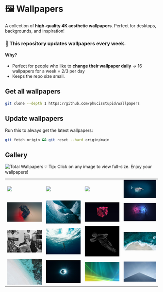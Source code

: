 # 🖼 Wallpapers
A collection of **high-quality 4K aesthetic wallpapers**. Perfect for desktops, backgrounds, and inspiration!

### 🚀 This repository updates **wallpapers every week**.
#### Why?
- Perfect for people who like to **change their wallpaper daily** → 16 wallpapers for a week = 2/3 per day
- Keeps the repo size small.

## Get all wallpapers
```sh
git clone --depth 1 https://github.com/phucisstupid/wallpapers
```

## Update wallpapers
Run this to always get the latest wallpapers:

```sh
git fetch origin && git reset --hard origin/main
```

## Gallery
![Total Wallpapers](https://img.shields.io/badge/Total-16-blue)
💡 Tip: Click on any image to view full-size. Enjoy your wallpapers!

<table>
<tr>
<td><a href="./GENERAL-boats-on-the-sea.jpg"><img src="./GENERAL-boats-on-the-sea.jpg" width="200" /></a></td>
<td><a href="./OSX-10-8-6k.jpg"><img src="./OSX-10-8-6k.jpg" width="200" /></a></td>
<td><a href="./alex-perez-marco-island.jpg"><img src="./alex-perez-marco-island.jpg" width="200" /></a></td>
<td><a href="./cameron-venti-big-fish.jpg"><img src="./cameron-venti-big-fish.jpg" width="200" /></a></td>
</tr><tr>
<td><a href="./damhalla-iii.jpg"><img src="./damhalla-iii.jpg" width="200" /></a></td>
<td><a href="./deborah-diem-ds_NPvoAzro-unsplash.jpg"><img src="./deborah-diem-ds_NPvoAzro-unsplash.jpg" width="200" /></a></td>
<td><a href="./encrusted-iii.jpg"><img src="./encrusted-iii.jpg" width="200" /></a></td>
<td><a href="./gloom.jpg"><img src="./gloom.jpg" width="200" /></a></td>
</tr><tr>
<td><a href="./hitchcock.jpg"><img src="./hitchcock.jpg" width="200" /></a></td>
<td><a href="./jeremy-bishop-7KLUhedmR2c-unsplash.jpg"><img src="./jeremy-bishop-7KLUhedmR2c-unsplash.jpg" width="200" /></a></td>
<td><a href="./portrait-of-a-flying-falcon-on-a-black-background-illustration-vector.jpg"><img src="./portrait-of-a-flying-falcon-on-a-black-background-illustration-vector.jpg" width="200" /></a></td>
<td><a href="./shifaaz-shamoon-sLAk1guBG90-unsplash.jpg"><img src="./shifaaz-shamoon-sLAk1guBG90-unsplash.jpg" width="200" /></a></td>
</tr><tr>
<td><a href="./syd-sujuaan-FywWHwkizaQ-unsplash.jpg"><img src="./syd-sujuaan-FywWHwkizaQ-unsplash.jpg" width="200" /></a></td>
<td><a href="./tyler-van-der-hoeven-_ok8uVzL2gI-unsplash.jpg"><img src="./tyler-van-der-hoeven-_ok8uVzL2gI-unsplash.jpg" width="200" /></a></td>
<td><a href="./vista.jpg"><img src="./vista.jpg" width="200" /></a></td>
<td><a href="./yuki-hirosawa-RWCzERK2Peo-unsplash.jpg"><img src="./yuki-hirosawa-RWCzERK2Peo-unsplash.jpg" width="200" /></a></td>
</tr><tr>
</tr></table>
